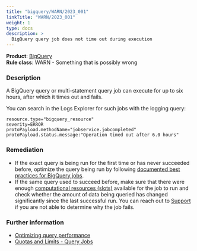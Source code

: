 ```yaml
---
title: "bigquery/WARN/2023_001"
linkTitle: "WARN/2023_001"
weight: 1
type: docs
description: >
  BigQuery query job does not time out during execution
---
```


**Product**: [BigQuery](https://cloud.google.com/bigquery)\
**Rule class**: WARN - Something that is possibly wrong

### Description

A BigQuery query or multi-statement query job  can execute for up to six hours, after which it times out and fails.

You can search in the Logs Explorer for such jobs with the logging query:
```
resource.type="bigquery_resource"
severity=ERROR
protoPayload.methodName="jobservice.jobcompleted"
protoPayload.status.message:"Operation timed out after 6.0 hours"
```

### Remediation

- If the exact query is being run for the first time or has never succeeded before, optimize the query being run by following [documented best practices for BigQuery jobs](https://cloud.google.com/bigquery/docs/best-practices-performance-compute).
- If the same query used to succeed before, make sure that there were enough [computational resources (slots)](https://cloud.google.com/bigquery/docs/slots) available for the job to run and check whether the amount of data being queried has changed significantly since the last successful run. You can reach out to [Support](https://cloud.google.com/support) if you are not able to determine why the job fails.

### Further information

- [Optimizing query performance](https://cloud.google.com/bigquery/docs/best-practices-performance-overview)
- [Quotas and Limits - Query Jobs](https://cloud.google.com/bigquery/quotas#query_jobs)
